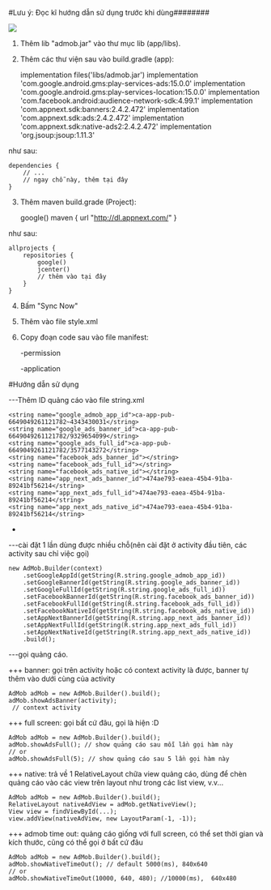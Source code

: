 
#Lưu ý: Đọc kĩ hướng dẫn sử dụng trước khi dùng########

[![](https://jitpack.io/v/chanhbc/admob.svg)](https://jitpack.io/#chanhbc/admob)

1. Thêm lib "admob.jar" vào thư mục lib (app/libs).

2. Thêm các thư viện sau vào build.gradle (app):

	implementation files('libs/admob.jar')
    implementation 'com.google.android.gms:play-services-ads:15.0.0'
    implementation 'com.google.android.gms:play-services-location:15.0.0'
    implementation 'com.facebook.android:audience-network-sdk:4.99.1'
    implementation 'com.appnext.sdk:banners:2.4.2.472'
    implementation 'com.appnext.sdk:ads:2.4.2.472'
    implementation 'com.appnext.sdk:native-ads2:2.4.2.472'
    implementation 'org.jsoup:jsoup:1.11.3'

như sau:

	dependencies {
		// ...
		// ngay chỗ này, thêm tại đây
	}

3. Thêm maven build.grade (Project):

    google()
    maven {
        url "http://dl.appnext.com/"
    }

như sau:

	allprojects {
        repositories {
        	google()
            jcenter()
            // thêm vào tại đây
        }
    }

4. Bấm "Sync Now"

5. Thêm vào file style.xml

	<style name="Theme.AppCompat.Translucent" parent="AppTheme">
        <item name="android:windowNoTitle">true</item>
        <item name="android:windowBackground">@android:color/transparent</item>
        <item name="android:windowIsTranslucent">true</item>
        <item name="android:windowAnimationStyle">@android:style/Animation</item>
    </style>

6. Copy đoạn code sau vào file manifest:

	-permission

    <uses-permission android:name="android.permission.INTERNET"/>

    -application

	<activity
        android:name="com.myadmob.ui.NativeActivity"
        android:configChanges="keyboard|keyboardHidden|orientation|screenLayout|uiMode|screenSize|smallestScreenSize"
        android:theme="@style/Theme.AppCompat.Translucent"/>

#Hướng dẫn sử dụng

---Thêm ID quảng cáo vào file string.xml

	<string name="google_admob_app_id">ca-app-pub-6649049261121782~4343430031</string>
    <string name="google_ads_banner_id">ca-app-pub-6649049261121782/9329654099</string>
    <string name="google_ads_full_id">ca-app-pub-6649049261121782/3577143272</string>
    <string name="facebook_ads_banner_id"></string>
    <string name="facebook_ads_full_id"></string>
    <string name="facebook_ads_native_id"></string>
    <string name="app_next_ads_banner_id">474ae793-eaea-45b4-91ba-89241bf56214</string>
    <string name="app_next_ads_full_id">474ae793-eaea-45b4-91ba-89241bf56214</string>
    <string name="app_next_ads_native_id">474ae793-eaea-45b4-91ba-89241bf56214</string>
-
---cài đặt 1 lần dùng được nhiều chỗ(nên cài đặt ở activity đầu tiên, các activity sau chỉ việc gọi)

	new AdMob.Builder(context)
		.setGoogleAppId(getString(R.string.google_admob_app_id))
		.setGoogleBannerId(getString(R.string.google_ads_banner_id))
		.setGoogleFullId(getString(R.string.google_ads_full_id))
		.setFacebookBannerId(getString(R.string.facebook_ads_banner_id))
		.setFacebookFullId(getString(R.string.facebook_ads_full_id))
		.setFacebookNativeId(getString(R.string.facebook_ads_native_id))
		.setAppNextBannerId(getString(R.string.app_next_ads_banner_id))
		.setAppNextFullId(getString(R.string.app_next_ads_full_id))
		.setAppNextNativeId(getString(R.string.app_next_ads_native_id))
		.build();

---gọi quảng cáo.

+++ banner: gọi trên activity hoặc có context activity là được, banner tự thêm vào dưới cùng của activity

	AdMob adMob = new AdMob.Builder().build();
	adMob.showAdsBanner(activity);
	 // context activity

+++ full screen: gọi bất cứ đâu, gọi là hiện :D
	
	AdMob adMob = new AdMob.Builder().build();
	adMob.showAdsFull(); // show quảng cáo sau mỗi lần gọi hàm này
	// or
	adMob.showAdsFull(5); // show quảng cáo sau 5 lần gọi hàm này

+++ native: trả về 1 RelativeLayout chữa view quảng cáo, dùng để chèn quảng cáo vào các view trên layout như trong các list view, v.v...
	
	AdMob adMob = new AdMob.Builder().build();
	RelativeLayout nativeAdView = adMob.getNativeView();
	View view = findViewById(...);
	view.addView(nativeAdView, new LayoutParam(-1, -1));

+++ admob time out: quảng cáo giống với full screen, có thể set thời gian và kích thước, cũng có thể gọi ở bất cứ đâu

	AdMob adMob = new AdMob.Builder().build();
	adMob.showNativeTimeOut(); // default 5000(ms), 840x640
	// or
	adMob.showNativeTimeOut(10000, 640, 480); //10000(ms),  640x480

